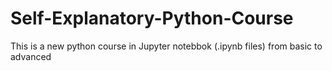 # Self-Explanatory-Python-Course
This is a new python course in Jupyter notebbok (.ipynb files) from basic to advanced

